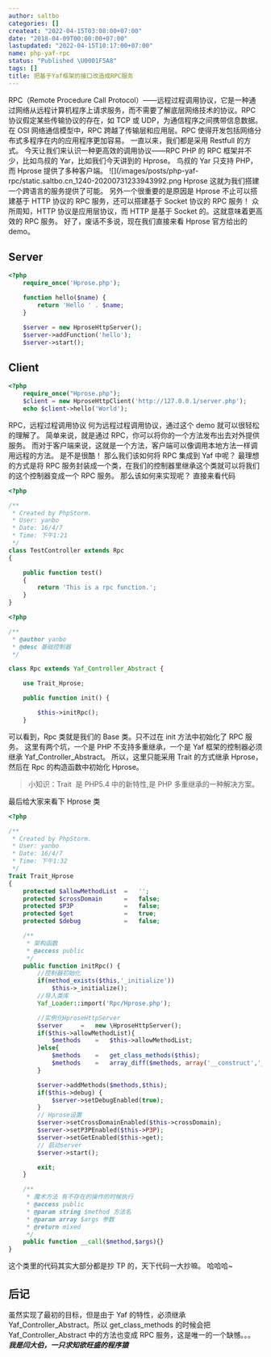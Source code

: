 ```yaml
---
author: saltbo
categories: []
createat: "2022-04-15T03:08:00+07:00"
date: "2018-04-09T00:00:00+07:00"
lastupdated: "2022-04-15T10:17:00+07:00"
name: php-yaf-rpc
status: "Published \U0001F5A8"
tags: []
title: 把基于Yaf框架的接口改造成RPC服务
---
```


RPC（Remote Procedure Call Protocol）——远程过程调用协议，它是一种通过网络从远程计算机程序上请求服务，而不需要了解底层网络技术的协议。RPC 协议假定某些传输协议的存在，如 TCP 或 UDP，为通信程序之间携带信息数据。在 OSI 网络通信模型中，RPC 跨越了传输层和应用层。RPC 使得开发包括网络分布式多程序在内的应用程序更加容易。
一直以来，我们都是采用 Restfull 的方式。
今天让我们来认识一种更高效的调用协议——RPC
PHP 的 RPC 框架并不少，比如鸟叔的 Yar，比如我们今天讲到的 Hprose。
鸟叔的 Yar 只支持 PHP，而 Hprose 提供了多种客户端。
![](/images/posts/php-yaf-rpc/static.saltbo.cn_1240-20200731233943992.png
Hprose
这就为我们搭建一个跨语言的服务提供了可能。
另外一个很重要的是原因是 Hprose 不止可以搭建基于 HTTP 协议的 RPC 服务，还可以搭建基于 Socket 协议的 RPC 服务！
众所周知，HTTP 协议是应用层协议，而 HTTP 是基于 Socket 的。这就意味着更高效的 RPC 服务。
好了，废话不多说，现在我们直接来看 Hprose 官方给出的 demo。

## Server

```php
<?php
    require_once('Hprose.php');

    function hello($name) {
        return 'Hello ' . $name;
    }

    $server = new HproseHttpServer();
    $server->addFunction('hello');
    $server->start();
```

## Client

```php
<?php
    require_once("Hprose.php");
    $client = new HproseHttpClient('http://127.0.0.1/server.php');
    echo $client->hello('World');
```

RPC，远程过程调用协议
何为远程过程调用协议，通过这个 demo 就可以很轻松的理解了。
简单来说，就是通过 RPC，你可以将你的一个方法发布出去对外提供服务。
而对于客户端来说，这就是一个方法，客户端可以像调用本地方法一样调用远程的方法。
是不是很酷！
那么我们该如何将 RPC 集成到 Yaf 中呢？
最理想的方式是将 RPC 服务封装成一个类，在我们的控制器里继承这个类就可以将我们的这个控制器变成一个 RPC 服务。
那么该如何来实现呢？
直接来看代码

```php
<?php

/**
 * Created by PhpStorm.
 * User: yanbo
 * Date: 16/4/7
 * Time: 下午1:21
 */
class TestController extends Rpc
{

    public function test()
    {
        return 'This is a rpc function.';
    }
}
```

```php
<?php

/**
 * @author yanbo
 * @desc 基础控制器
 */

class Rpc extends Yaf_Controller_Abstract {

    use Trait_Hprose;

    public function init() {

        $this->initRpc();
    }
```

可以看到，Rpc 类就是我们的 Base 类。只不过在 init 方法中初始化了 RPC 服务。
这里有两个坑，一个是 PHP 不支持多重继承，一个是 Yaf 框架的控制器必须继承 Yaf_Controller_Abstract。
所以，这里只能采用 Trait 的方式继承 Hprose，然后在 Rpc 的构造函数中初始化 Hprose。

> 小知识：Trait  是 PHP5.4 中的新特性,是 PHP 多重继承的一种解决方案。

最后给大家来看下 Hprose 类

```php
<?php

/**
 * Created by PhpStorm.
 * User: yanbo
 * Date: 16/4/7
 * Time: 下午1:32
 */
Trait Trait_Hprose
{
    protected $allowMethodList  =   '';
    protected $crossDomain      =   false;
    protected $P3P              =   false;
    protected $get              =   true;
    protected $debug            =   false;

    /**
     * 架构函数
     * @access public
     */
    public function initRpc() {
        //控制器初始化
        if(method_exists($this,'_initialize'))
            $this->_initialize();
        //导入类库
        Yaf_Loader::import('Rpc/Hprose.php');

        //实例化HproseHttpServer
        $server     =   new \HproseHttpServer();
        if($this->allowMethodList){
            $methods    =   $this->allowMethodList;
        }else{
            $methods    =   get_class_methods($this);
            $methods    =   array_diff($methods, array('__construct','__call','_initialize', '__destruct', 'init', 'indexAction'));
        }

        $server->addMethods($methods,$this);
        if($this->debug) {
            $server->setDebugEnabled(true);
        }
        // Hprose设置
        $server->setCrossDomainEnabled($this->crossDomain);
        $server->setP3PEnabled($this->P3P);
        $server->setGetEnabled($this->get);
        // 启动server
        $server->start();

        exit;
    }

    /**
     * 魔术方法 有不存在的操作的时候执行
     * @access public
     * @param string $method 方法名
     * @param array $args 参数
     * @return mixed
     */
    public function __call($method,$args){}
}
```

这个类里的代码其实大部分都是抄 TP 的，天下代码一大抄嘛。
哈哈哈~

## 后记

虽然实现了最初的目标，但是由于 Yaf 的特性，必须继承 Yaf_Controller_Abstract。所以 get_class_methods 的时候会把 Yaf_Controller_Abstract 中的方法也变成 RPC 服务，这是唯一的一个缺憾。。。
**_我是闫大伯，一只求知欲旺盛的程序猿_**
